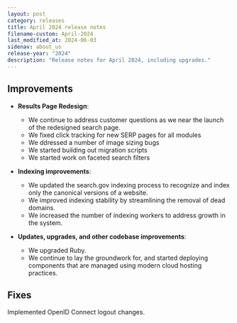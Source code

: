 ```yaml
---
layout: post
category: releases
title: April 2024 release notes
filename-custom: April-2024
last_modified_at: 2024-06-03
sidenav: about_us
release-year: "2024"
description: "Release notes for April 2024, including upgrades."
---
```

## Improvements

* **Results Page Redesign**: 
    * We continue to address customer questions as we near the launch of the redesigned search page.
    * We fixed click tracking for new SERP pages for all modules
    * We ddressed a number of image sizing bugs
    * We started building out migration scripts
    * We started work on faceted search filters	
    
* **Indexing improvements**:
    * We updated the search.gov indexing process to recognize and index only the canonical versions of a website.
    * We improved indexing stability by streamlining the removal of dead domains.
    * We increased the number of indexing workers to address growth in the system.





      
* **Updates, upgrades, and other codebase improvements**: 
  * We upgraded Ruby. 
  * We continue to lay the groundwork for, and started deploying components that are managed using modern cloud hosting practices.
    
## Fixes

Implemented OpenID Connect logout changes.
  
